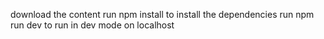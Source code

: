 download the content
run npm install to install the dependencies
run npm run dev to run in dev mode on localhost
